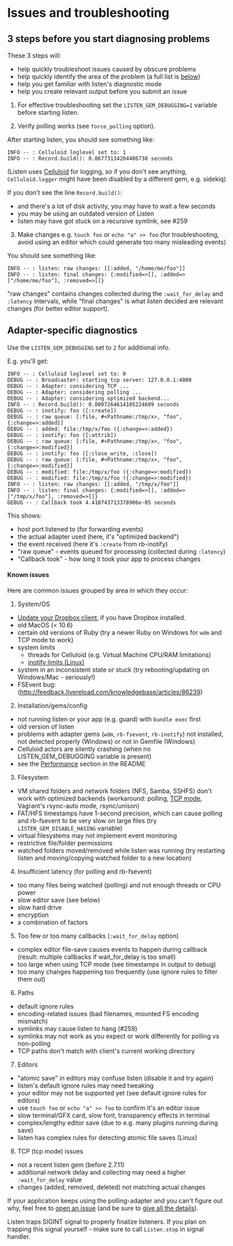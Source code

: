 # Issues and troubleshooting

## 3 steps before you start diagnosing problems

These 3 steps will:
* help quickly troubleshoot issues caused by obscure problems
* help quickly identify the area of the problem (a full list is [below](#known-issues))
* help you get familiar with listen's diagnostic mode
* help you create relevant output before you submit an issue

1) For effective troubleshooting set the `LISTEN_GEM_DEBUGGING=1` variable
before starting listen.

2) Verify polling works (see `force_polling` option).

After starting listen, you should see something like:
```
INFO -- : Celluloid loglevel set to: 1
INFO -- : Record.build(): 0.06773114204406738 seconds
```

(Listen uses [Celluloid](https://github.com/celluloid/celluloid) for logging, so if you don't see anything, `Celluloid.logger` might have been disabled by a different gem, e.g. sidekiq)

If you don't see the line `Record.build()`:
* and there's a lot of disk activity, you may have to wait a few seconds
* you may be using an outdated version of Listen
* listen may have got stuck on a recursive symlink, see #259

3) Make changes e.g. `touch foo` or `echo "a" >> foo` (for troubleshooting, avoid using an editor which could generate too many misleading events)

You should see something like:

```
INFO -- : listen: raw changes: [[:added, "/home/me/foo"]]
INFO -- : listen: final changes: {:modified=>[], :added=>["/home/me/foo"], :removed=>[]}
```

"raw changes" contains changes collected during the `:wait_for_delay` and `:latency` intervals, while "final changes" is what listen decided are relevant changes (for better editor support).

## Adapter-specific diagnostics

Use the `LISTEN_GEM_DEBUGGING` set to `2` for additional info.

E.g. you'll get:

```
INFO -- : Celluloid loglevel set to: 0
DEBUG -- : Broadcaster: starting tcp server: 127.0.0.1:4000
DEBUG -- : Adapter: considering TCP ...
DEBUG -- : Adapter: considering polling ...
DEBUG -- : Adapter: considering optimized backend...
INFO -- : Record.build(): 0.0007264614105224609 seconds
DEBUG -- : inotify: foo ([:create])
DEBUG -- : raw queue: [:file, #<Pathname:/tmp/x>, "foo", {:change=>:added}]
DEBUG -- : added: file:/tmp/x/foo ({:change=>:added})
DEBUG -- : inotify: foo ([:attrib])
DEBUG -- : raw queue: [:file, #<Pathname:/tmp/x>, "foo", {:change=>:modified}]
DEBUG -- : inotify: foo ([:close_write, :close])
DEBUG -- : raw queue: [:file, #<Pathname:/tmp/x>, "foo", {:change=>:modified}]
DEBUG -- : modified: file:/tmp/x/foo ({:change=>:modified})
DEBUG -- : modified: file:/tmp/x/foo ({:change=>:modified})
INFO -- : listen: raw changes: [[:added, "/tmp/x/foo"]]
INFO -- : listen: final changes: {:modified=>[], :added=>["/tmp/x/foo"], :removed=>[]}
DEBUG -- : Callback took 4.410743713378906e-05 seconds
```

This shows:
* host port listened to (for forwarding events)
* the actual adapter used (here, it's "optimized backend")
* the event received (here it's `:create` from rb-inotify)
* "raw queue" - events queued for processing (collected during `:latency`)
* "Callback took" - how long it took your app to process changes

#### Known issues

Here are common issues grouped by area in which they occur:

1. System/OS
  * [Update your Dropbox client](http://www.dropbox.com/downloading), if you have Dropbox installed.
  * old MacOS (< 10.6)
  * certain old versions of Ruby (try a newer Ruby on Windows for `wdm` and TCP mode to work)
  * system limits
    * threads for Celluloid (e.g. Virtual Machine CPU/RAM limitations)
    * [inotify limits (Linux)](https://github.com/guard/listen/wiki/Increasing-the-amount-of-inotify-watchers)
  * system in an inconsistent state or stuck (try rebooting/updating on Windows/Mac - seriously!)
  * FSEvent bug: (http://feedback.livereload.com/knowledgebase/articles/86239)

2. Installation/gems/config
  * not running listen or your app (e.g. guard) with `bundle exec` first
  * old version of listen
  * problems with adapter gems (`wdm`, `rb-fsevent`, `rb-inotify`) not installed, not detected properly (Windows) or not in Gemfile (Windows)
  * Celluloid actors are silently crashing (when no LISTEN_GEM_DEBUGGING variable is present)
  * see the [Performance](https://github.com/guard/listen/blob/master/README.md#Performance) section in the README

3. Filesystem
  * VM shared folders and network folders (NFS, Samba, SSHFS) don't work with optimized backends (workaround: polling, [TCP mode](https://github.com/guard/listen/blob/master/README.md#forwarding-file-events-over-tcp), Vagrant's rsync-auto mode, rsync/unison)
  * FAT/HFS timestamps have 1-second precision, which can cause polling and rb-fsevent to be very slow on large files (try `LISTEN_GEM_DISABLE_HASING` variable)
  * virtual filesystems may not implement event monitoring
  * restrictive file/folder permissions
  * watched folders moved/removed while listen was running (try restarting listen and moving/copying watched folder to a new location)

4. Insufficient latency (for polling and rb-fsevent)
  * too many files being watched (polling) and not enough threads or CPU power
  * slow editor save (see below)
  * slow hard drive
  * encryption
  * a combination of factors

5. Too few or too many callbacks (`:wait_for_delay` option)
  * complex editor file-save causes events to happen during callback (result: multiple callbacks if wait_for_delay is too small)
  * too large when using TCP mode (see timestamps in output to debug)
  * too many changes happening too frequently (use ignore rules to filter them out)

6. Paths
  * default ignore rules
  * encoding-related issues (bad filenames, mounted FS encoding mismatch)
  * symlinks may cause listen to hang (#259)
  * symlinks may not work as you expect or work differently for polling vs non-polling
  * TCP paths don't match with client's current working directory

7. Editors
  * "atomic save" in editors may confuse listen (disable it and try again)
  * listen's default ignore rules may need tweaking
  * your editor may not be supported yet (see default ignore rules for editors)
  * use `touch foo` or `echo "a" >> foo`  to confirm it's an editor issue
  * slow terminal/GFX card, slow font, transparency effects in terminal
  * complex/lengthy editor save (due to e.g. many plugins running during save)
  * listen has complex rules for detecting atomic file saves (Linux)

8. TCP (tcp mode) issues
  * not a recent listen gem (before 2.7.11)
  * additional network delay and collecting may need a higher `:wait_for_delay` value
  * changes (added, removed, deleted) not matching actual changes

If your application keeps using the polling-adapter and you can't figure out why, feel free to [open an issue](https://github.com/guard/listen/issues/new) (and be sure to [give all the details](https://github.com/guard/listen/blob/master/CONTRIBUTING.md)).

Listen traps SIGINT signal to properly finalize listeners. If you plan
on trapping this signal yourself - make sure to call `Listen.stop` in
signal handler.
